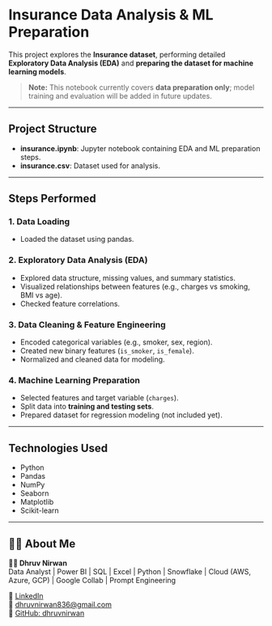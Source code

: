 # Insurance Data Analysis & ML Preparation

This project explores the **Insurance dataset**, performing detailed **Exploratory Data Analysis (EDA)** and **preparing the dataset for machine learning models**.  
> **Note:** This notebook currently covers **data preparation only**; model training and evaluation will be added in future updates.

---

## Project Structure

- **insurance.ipynb**: Jupyter notebook containing EDA and ML preparation steps.
- **insurance.csv**: Dataset used for analysis.

---

## Steps Performed

### 1. Data Loading
- Loaded the dataset using pandas.

### 2. Exploratory Data Analysis (EDA)
- Explored data structure, missing values, and summary statistics.
- Visualized relationships between features (e.g., charges vs smoking, BMI vs age).
- Checked feature correlations.

### 3. Data Cleaning & Feature Engineering
- Encoded categorical variables (e.g., smoker, sex, region).
- Created new binary features (`is_smoker`, `is_female`).
- Normalized and cleaned data for modeling.

### 4. Machine Learning Preparation
- Selected features and target variable (`charges`).
- Split data into **training and testing sets**.
- Prepared dataset for regression modeling (not included yet).

---

## Technologies Used
- Python
- Pandas
- NumPy
- Seaborn
- Matplotlib
- Scikit-learn

---

## 🙋‍♂️ About Me

**👨‍💼 Dhruv Nirwan**  
Data Analyst | Power BI | SQL | Excel | Python | Snowflake | Cloud (AWS, Azure, GCP)  | Google Collab | Prompt Engineering

🔗 [LinkedIn](https://www.linkedin.com/in/dhruv-nirwan)  
📧 dhruvnirwan836@gmail.com  
📂 [GitHub: dhruvnirwan](https://github.com/dhruvnirwan)

